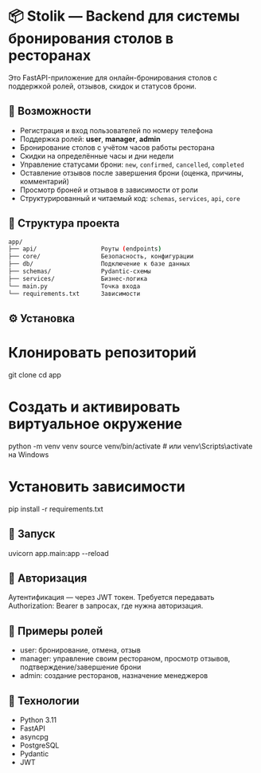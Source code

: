 # 📦 Stolik — Backend для системы бронирования столов в ресторанах

Это FastAPI-приложение для онлайн-бронирования столов с поддержкой ролей, отзывов, скидок и статусов брони.

## 🚀 Возможности

- Регистрация и вход пользователей по номеру телефона
- Поддержка ролей: **user**, **manager**, **admin**
- Бронирование столов с учётом часов работы ресторана
- Скидки на определённые часы и дни недели
- Управление статусами брони: `new`, `confirmed`, `cancelled`, `completed`
- Оставление отзывов после завершения брони (оценка, причины, комментарий)
- Просмотр броней и отзывов в зависимости от роли
- Структурированный и читаемый код: `schemas`, `services`, `api`, `core`

## 📂 Структура проекта

```bash
app/
├── api/                  Роуты (endpoints)
├── core/                 Безопасность, конфигурации
├── db/                   Подключение к базе данных
├── schemas/              Pydantic-схемы
├── services/             Бизнес-логика
└── main.py               Точка входа
└── requirements.txt      Зависимости
```

## ⚙️ Установка

# Клонировать репозиторий
git clone 
cd app

# Создать и активировать виртуальное окружение
python -m venv venv
source venv/bin/activate  # или venv\Scripts\activate на Windows

# Установить зависимости
pip install -r requirements.txt

## 🧪 Запуск
uvicorn app.main:app --reload

## 🔐 Авторизация

Аутентификация — через JWT токен.
Требуется передавать Authorization: Bearer <token> в запросах, где нужна авторизация.

## 🧾 Примеры ролей

- user: бронирование, отмена, отзыв
- manager: управление своим рестораном, просмотр отзывов, подтверждение/завершение брони
- admin: создание ресторанов, назначение менеджеров

## 🧰 Технологии

- Python 3.11
- FastAPI
- asyncpg
- PostgreSQL
- Pydantic
- JWT